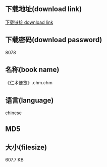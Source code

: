 ## 下载地址(download link)
[下载链接 download link](https://tutu365.netlify.app/?s=%E3%80%8A%E4%BB%81%E6%9C%AF%E4%BE%BF%E8%A7%88%E3%80%8B.chm)

## 下载密码(download password)
8078

## 名称(book name)
《仁术便览》.chm.chm

## 语言(language)
chinese

## MD5


## 大小(filesize)
607.7 KB
